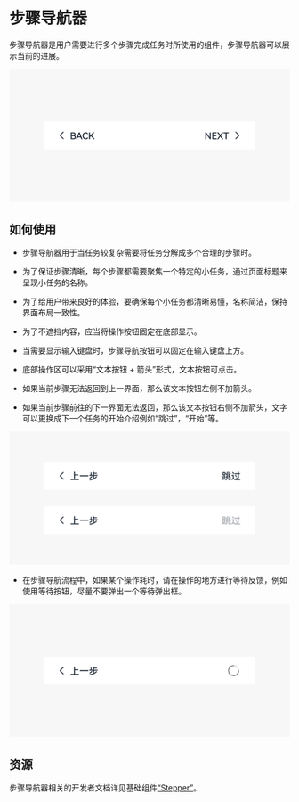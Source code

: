 # 步骤导航器

步骤导航器是用户需要进行多个步骤完成任务时所使用的组件，步骤导航器可以展示当前的进展。


![stepper_sub_1](figures/stepper_sub_1.png)


## 如何使用

- 步骤导航器用于当任务较复杂需要将任务分解成多个合理的步骤时。

- 为了保证步骤清晰，每个步骤都需要聚焦一个特定的小任务，通过页面标题来呈现小任务的名称。

- 为了给用户带来良好的体验，要确保每个小任务都清晰易懂，名称简洁，保持界面布局一致性。

- 为了不遮挡内容，应当将操作按钮固定在底部显示。

- 当需要显示输入键盘时，步骤导航按钮可以固定在输入键盘上方。

- 底部操作区可以采用“文本按钮 + 箭头”形式，文本按钮可点击。

- 如果当前步骤无法返回到上一界面，那么该文本按钮左侧不加箭头。

- 如果当前步骤前往的下一界面无法返回，那么该文本按钮右侧不加箭头，文字可以更换成下一个任务的开始介绍例如“跳过”，“开始”等。

![1_zh-cn_image_0000001568412861.png](figures/1_zh-cn_image_0000001568412861.png)

- 在步骤导航流程中，如果某个操作耗时，请在操作的地方进行等待反馈，例如使用等待按钮，尽量不要弹出一个等待弹出框。

![1_zh-cn_image_0000001517133802.png](figures/1_zh-cn_image_0000001517133802.png)

## 资源

步骤导航器相关的开发者文档详见基础组件[“Stepper”](https://gitee.com/openharmony/docs/blob/master/zh-cn/application-dev/reference/arkui-ts/ts-basic-components-stepper.md)。
